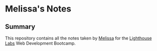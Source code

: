 # Melissa's Notes
## Summary
This repository contains all the notes taken by [Melissa](https://github.com/mwilliamsonholmes) for the [Lighthouse Labs](https://www.lighthouselabs.ca/) Web Development Bootcamp.
